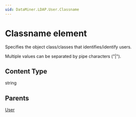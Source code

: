 ```yaml
---
uid: DataMiner.LDAP.User.Classname
---
```


# Classname element

Specifies the object class/classes that identifies/identify users.

Multiple values can be separated by pipe characters ("|").

## Content Type

string

## Parents

[User](xref:DataMiner.LDAP.User)
